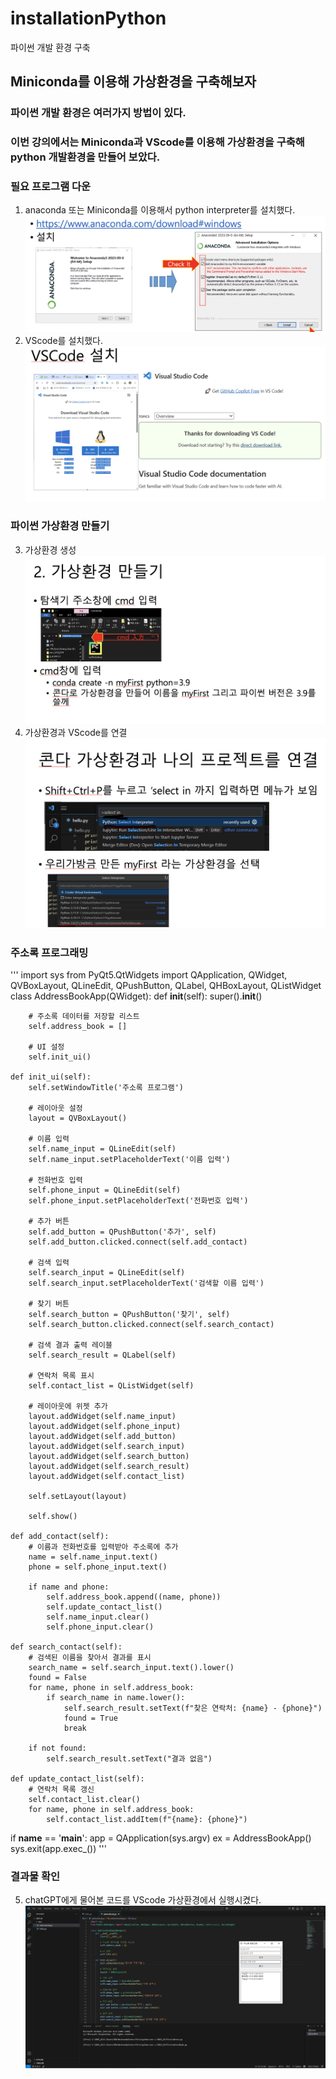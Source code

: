 # installationPython
파이썬 개발 환경 구축

## Miniconda를 이용해 가상환경을 구축해보자

### 파이썬 개발 환경은 여러가지 방법이 있다. 
### 이번 강의에서는 Miniconda과 VScode를 이용해 가상환경을 구축해 python 개발환경을 만들어 보았다.

### 필요 프로그램 다운
1. anaconda 또는 Miniconda를 이용해서 python interpreter를 설치했다. ![이미지1](image/installMiniconda.png)
2. VScode를 설치했다. ![이미지2](image/installVScode.png)

### 파이썬 가상환경 만들기
3. 가상환경 생성 ![이미지3](image/pythonSet.png)
4. 가상환경과 VScode를 연결 ![이미지4](image/connectVScode.png)

### 주소록 프로그래밍

'''
import sys
from PyQt5.QtWidgets import QApplication, QWidget, QVBoxLayout, QLineEdit, QPushButton, QLabel, QHBoxLayout, QListWidget
class AddressBookApp(QWidget):
    def __init__(self):
        super().__init__()
        
        # 주소록 데이터를 저장할 리스트
        self.address_book = []
        
        # UI 설정
        self.init_ui()
    
    def init_ui(self):
        self.setWindowTitle('주소록 프로그램')
        
        # 레이아웃 설정
        layout = QVBoxLayout()
        
        # 이름 입력
        self.name_input = QLineEdit(self)
        self.name_input.setPlaceholderText('이름 입력')
        
        # 전화번호 입력
        self.phone_input = QLineEdit(self)
        self.phone_input.setPlaceholderText('전화번호 입력')
        
        # 추가 버튼
        self.add_button = QPushButton('추가', self)
        self.add_button.clicked.connect(self.add_contact)
        
        # 검색 입력
        self.search_input = QLineEdit(self)
        self.search_input.setPlaceholderText('검색할 이름 입력')
        
        # 찾기 버튼
        self.search_button = QPushButton('찾기', self)
        self.search_button.clicked.connect(self.search_contact)
        
        # 검색 결과 출력 레이블
        self.search_result = QLabel(self)
        
        # 연락처 목록 표시
        self.contact_list = QListWidget(self)
        
        # 레이아웃에 위젯 추가
        layout.addWidget(self.name_input)
        layout.addWidget(self.phone_input)
        layout.addWidget(self.add_button)
        layout.addWidget(self.search_input)
        layout.addWidget(self.search_button)
        layout.addWidget(self.search_result)
        layout.addWidget(self.contact_list)
        
        self.setLayout(layout)
        
        self.show()
    
    def add_contact(self):
        # 이름과 전화번호를 입력받아 주소록에 추가
        name = self.name_input.text()
        phone = self.phone_input.text()
        
        if name and phone:
            self.address_book.append((name, phone))
            self.update_contact_list()
            self.name_input.clear()
            self.phone_input.clear()
    
    def search_contact(self):
        # 검색된 이름을 찾아서 결과를 표시
        search_name = self.search_input.text().lower()
        found = False
        for name, phone in self.address_book:
            if search_name in name.lower():
                self.search_result.setText(f"찾은 연락처: {name} - {phone}")
                found = True
                break
        
        if not found:
            self.search_result.setText("결과 없음")
    
    def update_contact_list(self):
        # 연락처 목록 갱신
        self.contact_list.clear()
        for name, phone in self.address_book:
            self.contact_list.addItem(f"{name}: {phone}")

if __name__ == '__main__':
    app = QApplication(sys.argv)
    ex = AddressBookApp()
    sys.exit(app.exec_())
'''

### 결과물 확인
5. chatGPT에게 물어본 코드를 VScode 가상환경에서 실행시켰다. ![이미지5](image/final.png)

